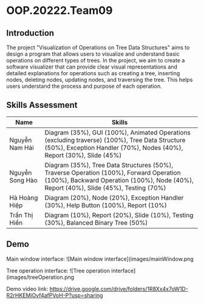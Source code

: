 # OOP.20222.Team09

## Introduction
The project "Visualization of Operations on Tree Data Structures" aims to design a program that allows users to visualize and understand basic operations on different types of trees. In the project, we aim to create a software visualizer that can provide clear visual representations and detailed explanations for operations such as creating a tree, inserting nodes, deleting nodes, updating nodes, and traversing the tree. This helps users understand the process and purpose of each operation.


## Skills Assessment

| Name            | Skills                                                                                         |
|-----------------|------------------------------------------------------------------------------------------------|
| Nguyễn Nam Hải  | Diagram (35%), GUI (100%), Animated Operations (excluding traverse) (100%), Tree Data Structure (50%), Exception Handler (70%), Nodes (40%), Report (30%), Slide (45%) |
| Nguyễn Song Hào | Diagram (35%), Tree Data Structures (50%), Traverse Operation (100%), Forward Operation (100%), Backward Operation (100%), Node (40%), Report (40%), Slide (45%), Testing (70%) |
| Hà Hoàng Hiệp   | Diagram (20%), Node (20%), Exception Handler (30%), Help Button (100%), Report (10%)         |
| Trần Thị Hiền   | Diagram (10%), Report (20%), Slide (10%), Testing (30%), Balanced Binary Tree (50%)         |

## Demo

Main window interface:
![Main window interface](images/mainWindow.png

Tree operation interface:
![Tree operation interface](images/treeOperation.png

Demo video link: https://drive.google.com/drive/folders/1R8Xx4x7oW1D-R2rHKEMiOvf4afPVoH-P?usp=sharing

